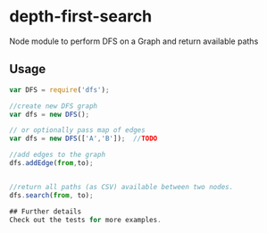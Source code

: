 # depth-first-search
Node module to perform DFS on a Graph and return available paths

## Usage

```Javascript
var DFS = require('dfs');

//create new DFS graph
var dfs = new DFS();

// or optionally pass map of edges
var dfs = new DFS(['A','B']);  //TODO

//add edges to the graph
dfs.addEdge(from,to); 


//return all paths (as CSV) available between two nodes.
dfs.search(from, to);

## Further details
Check out the tests for more examples.
